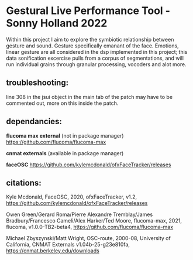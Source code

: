 
# Gestural Live Performance Tool - Sonny Holland 2022

Within this project I aim to explore the symbiotic relationship between gesture and sound. Gesture specifically emanant of the face. Emotions, linear gesture are all considered in the dsp implemented in this project; this data sonification excercise pulls from a corpus of segmentations, and will run individual grains through granular processing, vocoders and alot more.

## troubleshooting:

line 308 in the jsui object in the main tab of the patch may have to be commented out, 
more on this inside the patch.

## dependancies:

**flucoma max external** (not in package manager)
https://github.com/flucoma/flucoma-max

**cnmat externals**
(available in package manager)

**faceOSC**
https://github.com/kylemcdonald/ofxFaceTracker/releases

## citations:

Kyle Mcdonald, FaceOSC, 2020, ofxFaceTracker, v1.2, https://github.com/kylemcdonald/ofxFaceTracker/releases

Owen Green/Gerard Roma/Pierre Alexandre Tremblay/James Bradbury/Francesco Cameli/Alex Harker/Ted Moore, flucoma-max, 2021, flucoma, v1.0.0-TB2-beta4, https://github.com/flucoma/flucoma-max

Michael Zbyszynski/Matt Wright, OSC-route, 2000-08, University of California, CNMAT Externals v1.04b-25-g23e810fa, https://cnmat.berkeley.edu/downloads


